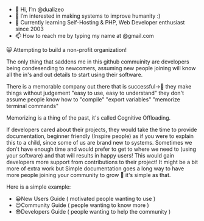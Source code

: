 - 👋 Hi, I’m @dualizeo
- 👀 I’m interested in making systems to improve humanity :)
- 🌱 Currently learning Self-Hosting & PHP, Web Developer enthusiast since 2003
- 📫 How to reach me by typing my name at @gmail.com

 😸 Attempting to build a non-profit organization!

<!---
dualizeo/dualizeo is a ✨ special ✨ repository because its `README.md` (this file) appears on your GitHub profile.
You can click the Preview link to take a look at your changes.
--->

 The only thing that saddens me in this github commuinity are developers being condesending to newcomers, assuming new people joining will know all the in's and out details to start using their software.

 There is a memorable company out there that is successful->🍎 they make things without judgement "easy to use, easy to understand" they don't assume people know how to "compile" "export variables" "memorize terminal commands"

 Memorizing is a thing of the past, it's called Cognitive Offloading.

 If developers cared about their projects, they would take the time to provide documentation, beginner friendly (Inspire people) as if you were to explain this to a child, since some of us are brand new to systems. Sometimes we don't have enough time and would prefer to get to where we need to (using your software) and that will results in happy users!
This would gain developers more support from contributions to their project!
It might be a bit more of extra work but Simple documentation goes a long way to have more people joining your community to grow 🌱 it's simple as that.

Here is a simple example:
- 😀New Users Guide ( motivated people wanting to use )
- 😉Community Guide ( people wanting to know more )
- 😎Developers Guide ( people wanting to help the community )
